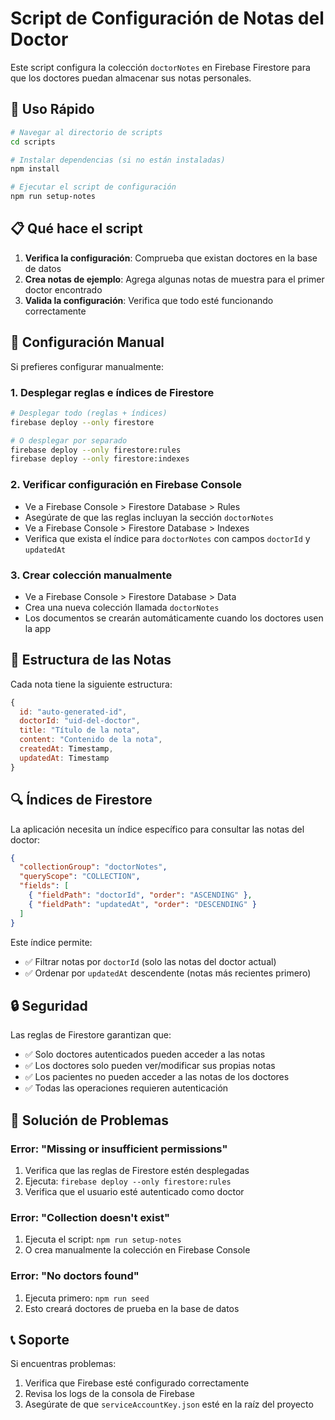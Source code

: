 # Script de Configuración de Notas del Doctor

Este script configura la colección `doctorNotes` en Firebase Firestore para que los doctores puedan almacenar sus notas personales.

## 🚀 Uso Rápido

```bash
# Navegar al directorio de scripts
cd scripts

# Instalar dependencias (si no están instaladas)
npm install

# Ejecutar el script de configuración
npm run setup-notes
```

## 📋 Qué hace el script

1. **Verifica la configuración**: Comprueba que existan doctores en la base de datos
2. **Crea notas de ejemplo**: Agrega algunas notas de muestra para el primer doctor encontrado
3. **Valida la configuración**: Verifica que todo esté funcionando correctamente

## 🔧 Configuración Manual

Si prefieres configurar manualmente:

### 1. Desplegar reglas e índices de Firestore
```bash
# Desplegar todo (reglas + índices)
firebase deploy --only firestore

# O desplegar por separado
firebase deploy --only firestore:rules
firebase deploy --only firestore:indexes
```

### 2. Verificar configuración en Firebase Console
- Ve a Firebase Console > Firestore Database > Rules
- Asegúrate de que las reglas incluyan la sección `doctorNotes`
- Ve a Firebase Console > Firestore Database > Indexes
- Verifica que exista el índice para `doctorNotes` con campos `doctorId` y `updatedAt`

### 3. Crear colección manualmente
- Ve a Firebase Console > Firestore Database > Data
- Crea una nueva colección llamada `doctorNotes`
- Los documentos se crearán automáticamente cuando los doctores usen la app

## 📝 Estructura de las Notas

Cada nota tiene la siguiente estructura:

```javascript
{
  id: "auto-generated-id",
  doctorId: "uid-del-doctor",
  title: "Título de la nota",
  content: "Contenido de la nota",
  createdAt: Timestamp,
  updatedAt: Timestamp
}
```

## 🔍 Índices de Firestore

La aplicación necesita un índice específico para consultar las notas del doctor:

```json
{
  "collectionGroup": "doctorNotes",
  "queryScope": "COLLECTION",
  "fields": [
    { "fieldPath": "doctorId", "order": "ASCENDING" },
    { "fieldPath": "updatedAt", "order": "DESCENDING" }
  ]
}
```

Este índice permite:
- ✅ Filtrar notas por `doctorId` (solo las notas del doctor actual)
- ✅ Ordenar por `updatedAt` descendente (notas más recientes primero)

## 🔒 Seguridad

Las reglas de Firestore garantizan que:
- ✅ Solo doctores autenticados pueden acceder a las notas
- ✅ Los doctores solo pueden ver/modificar sus propias notas
- ✅ Los pacientes no pueden acceder a las notas de los doctores
- ✅ Todas las operaciones requieren autenticación

## 🐛 Solución de Problemas

### Error: "Missing or insufficient permissions"
1. Verifica que las reglas de Firestore estén desplegadas
2. Ejecuta: `firebase deploy --only firestore:rules`
3. Verifica que el usuario esté autenticado como doctor

### Error: "Collection doesn't exist"
1. Ejecuta el script: `npm run setup-notes`
2. O crea manualmente la colección en Firebase Console

### Error: "No doctors found"
1. Ejecuta primero: `npm run seed`
2. Esto creará doctores de prueba en la base de datos

## 📞 Soporte

Si encuentras problemas:
1. Verifica que Firebase esté configurado correctamente
2. Revisa los logs de la consola de Firebase
3. Asegúrate de que `serviceAccountKey.json` esté en la raíz del proyecto
